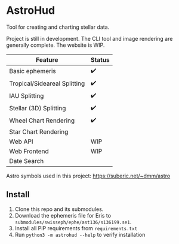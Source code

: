 # AstroHud

Tool for creating and charting stellar data.

Project is still in development. The CLI tool and image rendering are generally complete. The website is WIP.

| Feature | Status |
|---------|--------|
| Basic ephemeris | ✔️ |
| Tropical/Sideareal Splitting | ✔️ |
| IAU Splitting | ✔️ |
| Stellar (3D) Splitting | ✔️ |
| Wheel Chart Rendering | ✔️ |
| Star Chart Rendering |  |
| Web API | WIP |
| Web Frontend | WIP |
| Date Search |  |

Astro symbols used in this project: https://suberic.net/~dmm/astro

## Install

1. Clone this repo and its submodules.
2. Download the ephemeris file for Eris to `submodules/swisseph/ephe/ast136/s136199.se1`.
3. Install all PIP requirements from `requirements.txt`
4. Run `python3 -m astrohud --help` to verify installation
